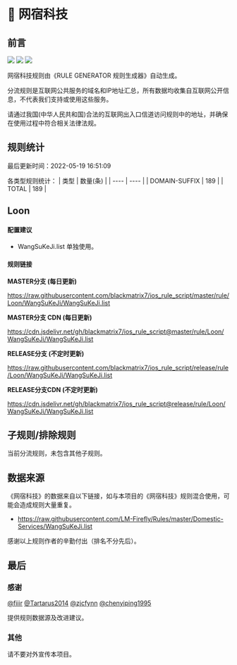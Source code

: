 # 🧸 网宿科技

## 前言

![](https://shields.io/badge/-移除重复规则-ff69b4) ![](https://shields.io/badge/-DOMAIN与DOMAIN--SUFFIX合并-green) ![](https://shields.io/badge/-IP--CIDR(6)合并-blueviolet) 

网宿科技规则由《RULE GENERATOR 规则生成器》自动生成。

分流规则是互联网公共服务的域名和IP地址汇总，所有数据均收集自互联网公开信息，不代表我们支持或使用这些服务。

请通过我国(中华人民共和国)合法的互联网出入口信道访问规则中的地址，并确保在使用过程中符合相关法律法规。

## 规则统计

最后更新时间：2022-05-19 16:51:09

各类型规则统计：
| 类型 | 数量(条)  | 
| ---- | ----  |
| DOMAIN-SUFFIX | 189  | 
| TOTAL | 189  | 


## Loon 

#### 配置建议
- WangSuKeJi.list 单独使用。

#### 规则链接
**MASTER分支 (每日更新)**

https://raw.githubusercontent.com/blackmatrix7/ios_rule_script/master/rule/Loon/WangSuKeJi/WangSuKeJi.list

**MASTER分支 CDN (每日更新)**

https://cdn.jsdelivr.net/gh/blackmatrix7/ios_rule_script@master/rule/Loon/WangSuKeJi/WangSuKeJi.list

**RELEASE分支 (不定时更新)**

https://raw.githubusercontent.com/blackmatrix7/ios_rule_script/release/rule/Loon/WangSuKeJi/WangSuKeJi.list

**RELEASE分支CDN (不定时更新)**

https://cdn.jsdelivr.net/gh/blackmatrix7/ios_rule_script@release/rule/Loon/WangSuKeJi/WangSuKeJi.list

## 子规则/排除规则


当前分流规则，未包含其他子规则。

## 数据来源

《网宿科技》的数据来自以下链接，如与本项目的《网宿科技》规则混合使用，可能会造成规则大量重复。

- https://raw.githubusercontent.com/LM-Firefly/Rules/master/Domestic-Services/WangSuKeJi.list


感谢以上规则作者的辛勤付出（排名不分先后）。

## 最后

### 感谢

[@fiiir](https://github.com/fiiir) [@Tartarus2014](https://github.com/Tartarus2014) [@zjcfynn](https://github.com/zjcfynn) [@chenyiping1995](https://github.com/chenyiping1995) 

提供规则数据源及改进建议。

### 其他

请不要对外宣传本项目。
